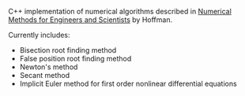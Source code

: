 C++ implementation of numerical algorithms described in [Numerical Methods for
Engineers and Scientists](http://www.amazon.com/Numerical-Methods-Engineers-Scientists-Edition/dp/0824704436) by Hoffman.

Currently includes:
- Bisection root finding method
- False position root finding method
- Newton's method
- Secant method
- Implicit Euler method for first order nonlinear differential equations
